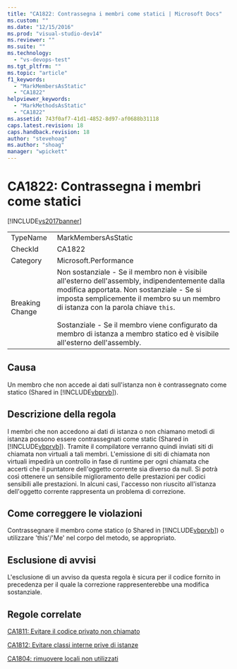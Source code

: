 ```yaml
---
title: "CA1822: Contrassegna i membri come statici | Microsoft Docs"
ms.custom: ""
ms.date: "12/15/2016"
ms.prod: "visual-studio-dev14"
ms.reviewer: ""
ms.suite: ""
ms.technology: 
  - "vs-devops-test"
ms.tgt_pltfrm: ""
ms.topic: "article"
f1_keywords: 
  - "MarkMembersAsStatic"
  - "CA1822"
helpviewer_keywords: 
  - "MarkMethodsAsStatic"
  - "CA1822"
ms.assetid: 743f0af7-41d1-4852-8d97-af0688b31118
caps.latest.revision: 18
caps.handback.revision: 18
author: "stevehoag"
ms.author: "shoag"
manager: "wpickett"
---
```

# CA1822: Contrassegna i membri come statici
[!INCLUDE[vs2017banner](../code-quality/includes/vs2017banner.md)]

|||  
|-|-|  
|TypeName|MarkMembersAsStatic|  
|CheckId|CA1822|  
|Category|Microsoft.Performance|  
|Breaking Change|Non sostanziale \- Se il membro non è visibile all'esterno dell'assembly, indipendentemente dalla modifica apportata.  Non sostanziale \- Se si imposta semplicemente il membro su un membro di istanza con la parola chiave `this`.<br /><br /> Sostanziale \- Se il membro viene configurato da membro di istanza a membro statico ed è visibile all'esterno dell'assembly.|  
  
## Causa  
 Un membro che non accede ai dati sull'istanza non è contrassegnato come statico \(Shared in [!INCLUDE[vbprvb](../code-quality/includes/vbprvb_md.md)]\).  
  
## Descrizione della regola  
 I membri che non accedono ai dati di istanza o non chiamano metodi di istanza possono essere contrassegnati come static \(Shared in [!INCLUDE[vbprvb](../code-quality/includes/vbprvb_md.md)]\).  Tramite il compilatore verranno quindi inviati siti di chiamata non virtuali a tali membri.  L'emissione di siti di chiamata non virtuali impedirà un controllo in fase di runtime per ogni chiamata che accerti che il puntatore dell'oggetto corrente sia diverso da null.  Si potrà così ottenere un sensibile miglioramento delle prestazioni per codici sensibili alle prestazioni.  In alcuni casi, l'accesso non riuscito all'istanza dell'oggetto corrente rappresenta un problema di correzione.  
  
## Come correggere le violazioni  
 Contrassegnare il membro come statico \(o Shared in [!INCLUDE[vbprvb](../code-quality/includes/vbprvb_md.md)]\) o utilizzare 'this'\/'Me' nel corpo del metodo, se appropriato.  
  
## Esclusione di avvisi  
 L'esclusione di un avviso da questa regola è sicura per il codice fornito in precedenza per il quale la correzione rappresenterebbe una modifica sostanziale.  
  
## Regole correlate  
 [CA1811: Evitare il codice privato non chiamato](../code-quality/ca1811-avoid-uncalled-private-code.md)  
  
 [CA1812: Evitare classi interne prive di istanze](../code-quality/ca1812-avoid-uninstantiated-internal-classes.md)  
  
 [CA1804: rimuovere locali non utilizzati](../code-quality/ca1804-remove-unused-locals.md)